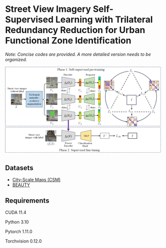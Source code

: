 # Street View Imagery Self-Supervised Learning with Trilateral Redundancy Reduction for Urban Functional Zone Identification

*Note: Concise codes are provided. A more detailed *version* needs to be organized.*

![Tri-ReD](./Tri-ReD.jpg)

## Datasets

* [City-Scale Maps (CSM)](https://syncandshare.lrz.de/dl/fiTFS5He9bZsR4Urh8hZGDGg/BIC_GSV.tar.gz)
* [BEAUTY](https://pan.baidu.com/share/init?surl=S-tEfY5_-Iuh1nrncGdKqQ&pwd=92eh)

## Requirements

CUDA  11.4

Python 3.10

Pytorch  1.11.0

Torchvision 0.12.0
